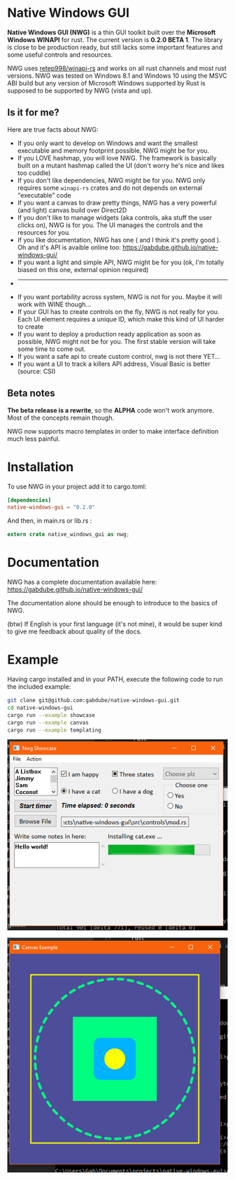 # Native Windows GUI

<b>Native Windows GUI (NWG)</b> is a thin GUI toolkit built over the <b>Microsoft Windows WINAPI</b> for rust. The 
current version is <b>0.2.0 BETA 1</b>. The library is close to be production ready, but still lacks
some important features and some useful controls and resources.

NWG uses [retep998/winapi-rs](https://github.com/retep998/winapi-rs) and works on all rust channels and most
rust versions. NWG was tested on Windows 8.1 and Windows 10 using the MSVC ABI build but any version of Microsoft Windows supported by Rust is supposed to be
supported by NWG (vista and up).

## Is it for me?

Here are true facts about NWG:

* If you only want to develop on Windows and want the smallest executable and memory footprint possible, NWG might be for you. 
* If you LOVE hashmap, you will love NWG. The framework is basically built on a mutant hashmap called the UI (don't worry he's nice and likes too cuddle)
* If you don't like dependencies, NWG might be for you. NWG only requires some `winapi-rs` crates and do not depends on external "executable" code 
* If you want a canvas to draw pretty things, NWG has a very powerful (and light) canvas build over Direct2D
* If you don't like to manage widgets (aka controls, aka stuff the user clicks on), NWG is for you. The UI manages the controls and the resources for you.
* If you like documentation, NWG has one ( and I think it's pretty good ). Oh and it's API is avaible online too: https://gabdube.github.io/native-windows-gui/ 
* If you want a light and simple API, NWG might be for you (ok, I'm totally biased on this one, external opinion required)
* -------
* If you want portability across system, NWG is not for you. Maybe it will work with WINE though...
* If your GUI has to create controls on the fly, NWG is not really for you. Each UI element requires a unique ID, which make this kind of UI harder to create
* If you want to deploy a production ready application as soon as possible, NWG might not be for you. The first stable version will take some time to come out.
* If you want a safe api to create custom control, nwg is not there YET...
* If you want a UI to track a killers API address, Visual Basic is better (source: CSI)

## Beta notes

<b>The beta release is a rewrite</b>, so the <b>ALPHA</b> code won't work anymore. Most of the concepts remain though.

NWG now supports macro templates in order to make interface definition much less painful.

# Installation
To use NWG in your project add it to cargo.toml: 

```toml
[dependencies]
native-windows-gui = "0.2.0"
```

And then, in main.rs or lib.rs : 

```rust
extern crate native_windows_gui as nwg;
```

# Documentation

NWG has a complete documentation available here:  https://gabdube.github.io/native-windows-gui/

The documentation alone should be enough to introduce to the basics of NWG.

(btw) If English is your first language (it's not mine), it would be super kind to give me feedback about quality of the docs.

# Example
Having cargo installed and in your PATH, execute the following code to run the included example:

```bash
git clone git@github.com:gabdube/native-windows-gui.git
cd native-windows-gui
cargo run --example showcase
cargo run --example canvas
cargo run --example templating
```

![A GUI](/img/showcase.png "Image")  

![A GUI](/img/canvas.png "Image")  

